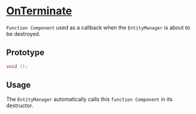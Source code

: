 # [OnTerminate](OnTerminate.hpp)

`Function Component` used as a callback when the `EntityManager` is about to be destroyed.

## Prototype

```cpp
void ();
```

## Usage

The `EntityManager` automatically calls this `function Component` in its destructor.